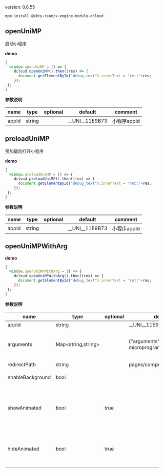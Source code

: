 
version: 0.0.55
``` bash
npm install @zkty-team/x-engine-module-dcloud
```



## openUniMP

 启动小程序

**demo**
``` js
{
  window.openUniMP = () => {
    dcloud.openUniMP().then((res) => {
      document.getElementById("debug_text").innerText = "ret:"+res;
    });
 };
}
``` 

	
**参数说明**

| name                        | type      | optional | default   | comment  |
| --------------------------- | --------- | -------- | --------- |--------- |
| appId | string |  | __UNI__11E9B73 | 小程序appId |


## preloadUniMP

 预加载后打开小程序

**demo**
``` js
{
  window.preloadUniMP = () => {
    dcloud.preloadUniMP().then((res) => {
      document.getElementById("debug_text").innerText = "ret:"+res;
    });
 };
}
``` 

	
**参数说明**

| name                        | type      | optional | default   | comment  |
| --------------------------- | --------- | -------- | --------- |--------- |
| appId | string |  | __UNI__11E9B73 | 小程序appId |


## openUniMPWithArg



**demo**
``` js
{
  window.openUniMPWithArg = () => {
    dcloud.openUniMPWithArg().then((res) => {
      document.getElementById("debug_text").innerText = "ret:"+res;
    });
 };
}
``` 

	
**参数说明**

| name                        | type      | optional | default   | comment  |
| --------------------------- | --------- | -------- | --------- |--------- |
| appId | string |  | __UNI__11E9B73 |  |
| arguments | Map\<string,string\> |  | {"arguments":"Hello uni microprogram"} | 配置启动小程序时传递的参数 |
| redirectPath | string |  | pages/component/view/view |  路径 |
| enableBackground | bool |  |  |  开启后台运行 |
| showAnimated | bool | true |  | 是否开启 show 小程序时的动画效果 默认：true |
| hideAnimated | bool | true |  | 是否开启 hide 时的动画效果 默认：true |

    